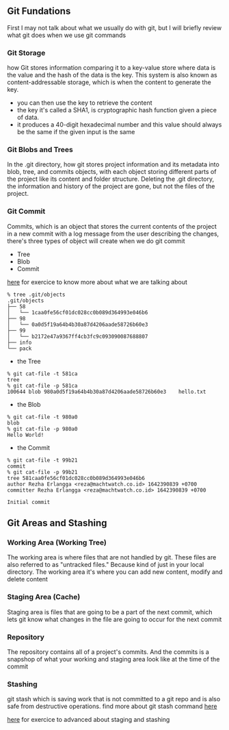 ## Git Fundations
First I may not talk about what we usually do with git, but I will briefly review what git does when we use git commands
### Git Storage
how Git stores information comparing it to a key-value store where data is the value and the hash of the data is the key. This system is also known as content-addressable storage, which is when the content to generate the key.
- you can then use the key to retrieve the content
- the key it's called a SHA1, is cryptographic hash function given a piece of data.
- it produces a 40-digit hexadecimal number and this value should always be the same if the given input is the same

### Git Blobs and Trees
In the .git directory, how git stores project information and its metadata into blob, tree, and commits objects, with each object storing different parts of the project like its content and folder structure. Deleting the .git directory, the information and history of the project are gone, but not the files of the project.

### Git Commit
Commits, which is an object that stores the current contents of the project in a new commit with a log message from the user describing the changes, there's three types of object will create when we do git commit 
- Tree
- Blob
- Commit

[here](https://github.com/nnja/advanced-git/blob/master/exercises/Exercise1-SimpleCommit.md) for exercice to know more about what we are talking about
```
% tree .git/objects
.git/objects
├── 58
│   └── 1caa0fe56cf01dc028cc0b089d364993e046b6
├── 98
│   └── 0a0d5f19a64b4b30a87d4206aade58726b60e3
├── 99
│   └── b2172e47a9367ff4cb3fc9c093090087688807
├── info
└── pack
```

- the Tree
```
% git cat-file -t 581ca         
tree
% git cat-file -p 581ca
100644 blob 980a0d5f19a64b4b30a87d4206aade58726b60e3	hello.txt
```
- the Blob
```
% git cat-file -t 980a0
blob
% git cat-file -p 980a0
Hello World!
```
- the Commit
```
% git cat-file -t 99b21
commit
% git cat-file -p 99b21
tree 581caa0fe56cf01dc028cc0b089d364993e046b6
author Rezha Erlangga <reza@machtwatch.co.id> 1642390839 +0700
committer Rezha Erlangga <reza@machtwatch.co.id> 1642390839 +0700

Initial commit
```

## Git Areas and Stashing
### Working Area (Working Tree)
The working area is where files that are not handled by git. These files are also referred to as "untracked files." Because kind of just in your local directory.
The working area it's where you can add new content, modify and delete content
### Staging Area (Cache)
Staging area is files that are going to be a part of the next commit, which lets git know what changes in the file are going to occur for the next commit
### Repository
The repository contains all of a project's commits. And the commits is a snapshop of what your working and staging area look like at the time of the commit
### Stashing
git stash which is saving work that is not committed to a git repo and is also safe from destructive operations. find more about git stash command [here](https://git-scm.com/docs/git-stash)

[here](https://github.com/nnja/advanced-git/blob/master/exercises/Exercise2-StagingAndStashing.md) for exercice to advanced about staging and stashing
